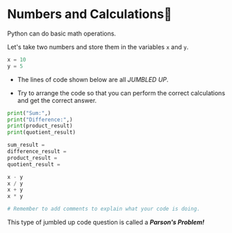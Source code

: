 # Numbers and Calculations🔢

Python can do basic math operations.

Let's take two numbers and store them in the variables `x` and `y`.

```python
x = 10
y = 5
````
- The lines of code shown below are all _JUMBLED UP_.

- Try to arrange the code so that you can perform the correct calculations and get the correct answer.

````py
print("Sum:",)
print("Difference:",)
print(product_result)
print(quotient_result)

sum_result = 
difference_result = 
product_result = 
quotient_result = 

x - y
x / y
x + y
x * y

# Remember to add comments to explain what your code is doing.

````
This type of jumbled up code question is called a **_Parson's Problem!_**







